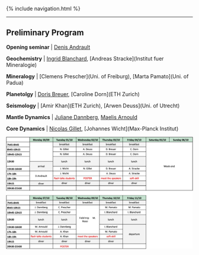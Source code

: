 {% include navigation.html %}

---

## Preliminary Program

**Opening seminar** \| [Denis Andrault](LMV)

**Geochemistry** \|  [Ingrid Blanchard](IPGP), [Andreas Stracke](Institut fuer Mineralogie)

**Mineralogy** \|  [Clemens Prescher](Uni. of Freiburg), [Marta Pamato](Uni. of Padua)

**Planetolgy** \|  [Doris Breuer](DLR), [Caroline Dorn](ETH Zurich)

**Seismology** \| [Amir Khan](ETH Zurich), [Arwen Deuss](Uni. of Utrecht)

**Mantle Dynamics** \|  [Juliane Dannberg](GEOMAR), [Maelis Arnould](LGL-TPE)

**Core Dynamics** \|  [Nicolas Gillet](ISTerre), [Johannes Wicht](Max-Planck Institut)


![](/docs/assets/images/planning.png)
